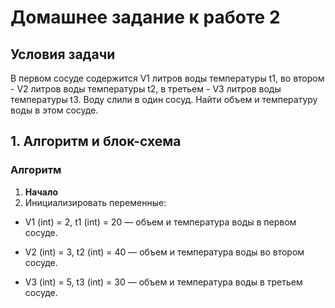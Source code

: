# Домашнее задание к работе 2
## Условия задачи
В первом сосуде содержится V1 литров воды температуры t1, во втором - V2 литров воды температуры t2, в третьем - V3 литров воды температуры t3. Воду слили в один сосуд. Найти объем и температуру воды в этом сосуде.

## 1. Алгоритм и блок-схема

### Алгоритм
1. **Начало**
2. Инициализировать переменные:
- V1 (int) = 2, t1 (int) = 20 — объем и температура воды в первом сосуде.

- V2 (int) = 3, t2 (int) = 40 — объем и температура воды во втором сосуде.

- V3 (int) = 5, t3 (int) = 30 — объем и температура воды в третьем сосуде.
